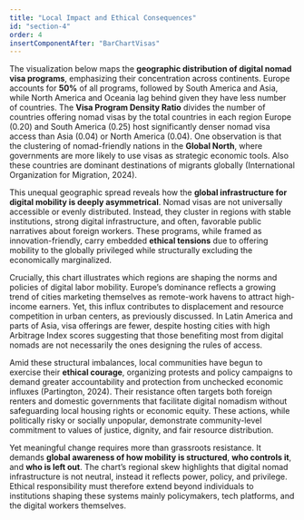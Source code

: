 ```yaml
---
title: "Local Impact and Ethical Consequences"
id: "section-4"
order: 4
insertComponentAfter: "BarChartVisas"
---
```


The visualization below maps the **geographic distribution of digital nomad visa programs**, emphasizing their concentration across continents. Europe accounts for **50%** of all programs, followed by South America and Asia, while North America and Oceania lag behind given they have less number of countries. The **Visa Program Density Ratio** divides the number of countries offering nomad visas by the total countries in each region Europe (0.20) and South America (0.25) host significantly denser nomad visa access than Asia (0.04) or North America (0.04). One observation is that the clustering of nomad-friendly nations in the **Global North**, where governments are more likely to use visas as strategic economic tools. Also these countries are dominant destinations of migrants globally (International Organization for Migration, 2024).

This unequal geographic spread reveals how the **global infrastructure for digital mobility is deeply asymmetrical**. Nomad visas are not universally accessible or evenly distributed. Instead, they cluster in regions with stable institutions, strong digital infrastructure, and often, favorable public narratives about foreign workers. These programs, while framed as innovation-friendly, carry embedded **ethical tensions** due to offering mobility to the globally privileged while structurally excluding the economically marginalized.

Crucially, this chart illustrates which regions are shaping the norms and policies of digital labor mobility. Europe’s dominance reflects a growing trend of cities marketing themselves as remote-work havens to attract high-income earners. Yet, this influx contributes to displacement and resource competition in urban centers, as previously discussed. In Latin America and parts of Asia, visa offerings are fewer, despite hosting cities with high Arbitrage Index scores suggesting that those benefiting most from digital nomads are not necessarily the ones designing the rules of access.

Amid these structural imbalances, local communities have begun to exercise their **ethical courage**, organizing protests and policy campaigns to demand greater accountability and protection from unchecked economic influxes (Partington, 2024). Their resistance often targets both foreign renters and domestic governments that facilitate digital nomadism without safeguarding local housing rights or economic equity. These actions, while politically risky or socially unpopular, demonstrate community-level commitment to values of justice, dignity, and fair resource distribution.

Yet meaningful change requires more than grassroots resistance. It demands **global awareness of how mobility is structured**, **who controls it**, and **who is left out**. The chart’s regional skew highlights that digital nomad infrastructure is not neutral, instead it reflects power, policy, and privilege. Ethical responsibility must therefore extend beyond individuals to institutions shaping these systems mainly policymakers, tech platforms, and the digital workers themselves.
